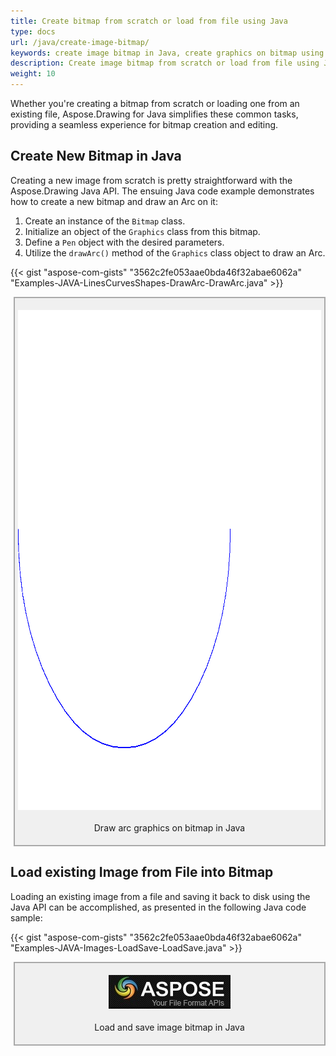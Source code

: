 ```yaml
---
title: Create bitmap from scratch or load from file using Java
type: docs
url: /java/create-image-bitmap/
keywords: create image bitmap in Java, create graphics on bitmap using Java, draw graphics in Java, load existing image from file on bitmap using Java
description: Create image bitmap from scratch or load from file using Java API.
weight: 10
---
```


Whether you're creating a bitmap from scratch or loading one from an existing file, Aspose.Drawing for Java simplifies these common tasks, providing a seamless experience for bitmap creation and editing.

## **Create New Bitmap in Java**

Creating a new image from scratch is pretty straightforward with the Aspose.Drawing Java API. The ensuing Java code example demonstrates how to create a new bitmap and draw an Arc on it:

1. Create an instance of the `Bitmap` class.
2. Initialize an object of the `Graphics` class from this bitmap.
3. Define a `Pen` object with the desired parameters.
4. Utilize the `drawArc()` method of the `Graphics` class object to draw an Arc.

{{< gist "aspose-com-gists" "3562c2fe053aae0bda46f32abae6062a" "Examples-JAVA-LinesCurvesShapes-DrawArc-DrawArc.java" >}}

<style>
   .frame {
    border: 2px solid darkgray;
    padding: 5px;
    margin: 10px 0 5px 5px;
    background: #f0f0f0;
    align-items: center;
   }
   .marginauto {
    margin: 10px auto 20px;
    display: block;
   }
   .frame figcaption {
    margin: 0 auto;
    display: flex;
    flex-direction: row;
    justify-content: center;
   }
</style>

<figure class="frame"><p>
    <img class="marginauto" src="https://raw.githubusercontent.com/aspose-drawing/Aspose.Drawing-for-Java/main/Examples/Data/LinesCurvesShapes/DrawArc.png" alt="Draw arc in bitmap in Java" width="1000" height="800"/>
<figcaption>Draw arc graphics on bitmap in Java</figcaption>
</p></figure>

## **Load existing Image from File into Bitmap**

Loading an existing image from a file and saving it back to disk using the Java API can be accomplished, as presented in the following Java code sample:

{{< gist "aspose-com-gists" "3562c2fe053aae0bda46f32abae6062a" "Examples-JAVA-Images-LoadSave-LoadSave.java" >}}

<figure class="frame"><p>
    <img class="marginauto" src="https://raw.githubusercontent.com/aspose-drawing/Aspose.Drawing-for-Java/main/Examples/LoadSave_out.png" alt="Load and save image bitmap in Java" width="195" height="55"/>
<figcaption>Load and save image bitmap in Java</figcaption>
</p></figure>
